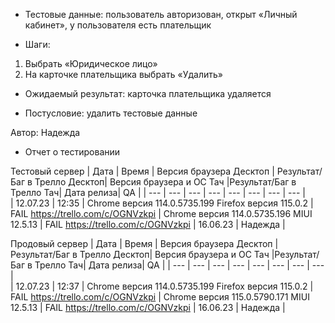 * Тестовые данные: пользователь авторизован, открыт «Личный кабинет», у пользователя есть плательщик

* Шаги:
1.	Выбрать «Юридическое лицо»
2.	На карточке плательщика выбрать «Удалить»

* Ожидаемый результат: карточка плательщика удаляется

* Постусловие: удалить тестовые данные

Автор: Надежда

* Отчет о тестировании
  
Тестовый сервер
| Дата | Время | Версия браузера Десктоп | Результат/Баг в Трелло Десктоп|  Версия браузера и ОС Тач |Результат/Баг в Трелло Тач| Дата релиза| QA  |
| --- | --- | --- | --- |  --- | --- | --- | --- |   
| 12.07.23 | 12:35 | Chrome версия 114.0.5735.199 Firefox версия 115.0.2 | FAIL https://trello.com/c/OGNVzkpi | Chrome версия 114.0.5735.196 MIUI 12.5.13 | FAIL https://trello.com/c/OGNVzkpi | 16.06.23 | Надежда |  

Продовый сервер
| Дата | Время | Версия браузера Десктоп | Результат/Баг в Трелло Десктоп|  Версия браузера и ОС Тач |Результат/Баг в Трелло Тач| Дата релиза| QA |
| --- | --- | --- | --- |  --- | --- | --- | --- |   
| 12.07.23 | 12:37 | Chrome версия 114.0.5735.199 Firefox версия 115.0.2 | FAIL https://trello.com/c/OGNVzkpi | Chrome версия 115.0.5790.171 MIUI 12.5.13 | FAIL https://trello.com/c/OGNVzkpi | 16.06.23 | Надежда |  